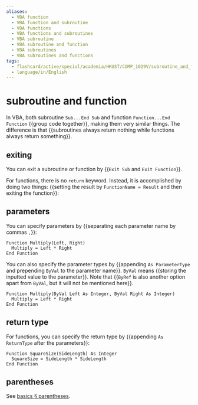 ```yaml
---
aliases:
  - VBA function
  - VBA function and subroutine
  - VBA functions
  - VBA functions and subroutines
  - VBA subroutine
  - VBA subroutine and function
  - VBA subroutines
  - VBA subroutines and functions
tags:
  - flashcard/active/special/academia/HKUST/COMP_1029V/subroutine_and_function
  - language/in/English
---
```


# subroutine and function

In VBA, both subroutine `Sub...End Sub` and function `Function...End Function` {{group code together}}, making them very similar things. The difference is that {{subroutines always return nothing while functions always return something}}. <!--SR:!2025-01-25,278,330!2024-12-16,224,310-->

## exiting

You can exit a subroutine or function by {{`Exit Sub` and `Exit Function`}}. <!--SR:!2024-12-03,218,310-->

For functions, there is no `return` keyword. Instead, it is accomplished by doing two things: {{setting the result by `FunctionName = Result` and then exiting the function}}: <!--SR:!2024-09-20,162,310-->

## parameters

You can specify parameters by {{separating each parameter name by commas `,`}}: <!--SR:!2024-10-26,187,310-->

```VB
Function Multiply(Left, Right)
  Multiply = Left * Right
End Function
```

You can also specify the parameter types by {{appending `As ParameterType` and prepending `ByVal` to the parameter name}}. `ByVal` means {{storing the inputted value to the parameter}}. Note that {{`ByRef` is also another option apart from `ByVal`, but it will not be mentioned here}}. <!--SR:!2024-11-27,77,290!2026-01-14,489,310!2025-02-18,296,330-->

```VB
Function Multiply(ByVal Left As Integer, ByVal Right As Integer)
  Multiply = Left * Right
End Function
```

## return type

For functions, you can specify the return type by {{appending `As ReturnType` after the parameters}}: <!--SR:!2024-11-19,203,310-->

```VB
Function SquareSize(SideLength) As Integer
  SquareSize = SideLength * SideLength
End Function
```

## parentheses

See [basics § parentheses](basics.md#parentheses).
